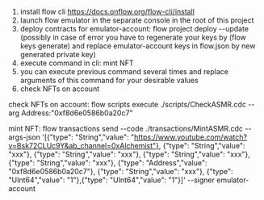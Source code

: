 1. install flow cli https://docs.onflow.org/flow-cli/install
2. launch flow emulator in the separate console in the root of this project
3. deploy contracts for emulator-account: flow project deploy --update (possibly in case of error you have to regenerate your keys by (flow keys generate) and replace emulator-account keys in flow.json by new generated private key)
4. execute command in cli: mint NFT
5. you can execute previous command several times and replace arguments of this command for your desirable values
6. check NFTs on account

check NFTs on account: flow scripts execute ./scripts/CheckASMR.cdc --arg Address:"0xf8d6e0586b0a20c7"

mint NFT: flow transactions send --code ./transactions/MintASMR.cdc --args-json '[{"type": "String","value": "https://www.youtube.com/watch?v=Bsk72CLUc9Y&ab_channel=0xAlchemist"}, {"type": "String","value": "xxx"}, {"type": "String","value": "xxx"}, {"type": "String","value": "xxx"}, {"type": "String","value": "xxx"}, {"type": "Address","value": "0xf8d6e0586b0a20c7"}, {"type": "String","value": "xxx"}, {"type": "UInt64","value": "1"},{"type": "UInt64","value": "1"}]' --signer emulator-account